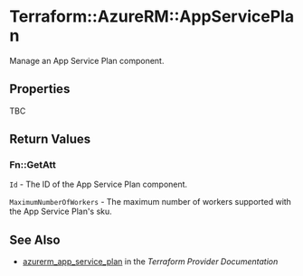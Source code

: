# Terraform::AzureRM::AppServicePlan

Manage an App Service Plan component.

## Properties

TBC

## Return Values

### Fn::GetAtt

`Id` - The ID of the App Service Plan component.

`MaximumNumberOfWorkers` - The maximum number of workers supported with the App Service Plan's sku.

## See Also

* [azurerm_app_service_plan](https://www.terraform.io/docs/providers/azurerm/r/app_service_plan.html) in the _Terraform Provider Documentation_